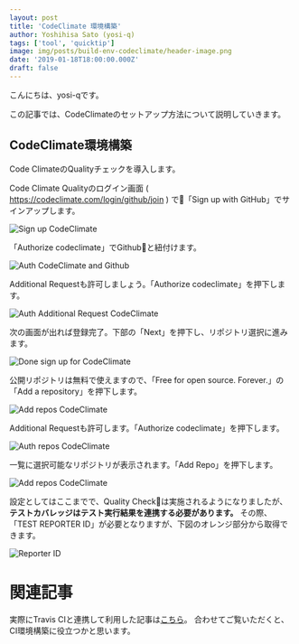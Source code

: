 ```yaml
---
layout: post
title: 'CodeClimate 環境構築'
author: Yoshihisa Sato (yosi-q)
tags: ['tool', 'quicktip']
image: img/posts/build-env-codeclimate/header-image.png
date: '2019-01-18T18:00:00.000Z'
draft: false
---
```


こんにちは、yosi-qです。

この記事では、CodeClimateのセットアップ方法について説明していきます。

## CodeClimate環境構築

Code ClimateのQualityチェックを導入します。

Code Climate Qualityのログイン画面 ( https://codeclimate.com/login/github/join ) で「Sign up with GitHub」でサインアップします。

![Sign up CodeClimate](img/posts/build-env-codeclimate/signup_codeclimate.png)

「Authorize codeclimate」でGithubと紐付けます。

![Auth CodeClimate and Github](img/posts/build-env-codeclimate/auth_codeclimate.png)

Additional Requestも許可しましょう。「Authorize codeclimate」を押下します。

![Auth Additional Request CodeClimate](img/posts/build-env-codeclimate/additionalrequest_codeclimate.png)

次の画面が出れば登録完了。下部の「Next」を押下し、リポジトリ選択に進みます。

![Done sign up for CodeClimate](img/posts/build-env-codeclimate/done_signup_codeclimate.png)

公開リポジトリは無料で使えますので、「Free for open source. Forever.」の「Add a repository」を押下します。

![Add repos CodeClimate](img/posts/build-env-codeclimate/add_repos_codeclimate.png)

Additional Requestも許可します。「Authorize codeclimate」を押下します。

![Auth repos CodeClimate](img/posts/build-env-codeclimate/repos_access_codeclimate.png)

一覧に選択可能なリポジトリが表示されます。「Add Repo」を押下します。

![Add repos CodeClimate](img/posts/build-env-codeclimate/add_check_repos_codeclimate.png)

設定としてはここまでで、Quality Checkは実施されるようになりましたが、**テストカバレッジはテスト実行結果を連携する必要があります。**
その際、「TEST REPORTER ID」が必要となりますが、下図のオレンジ部分から取得できます。

![Reporter ID](img/posts/build-env-codeclimate/reporter_id_codeclimate.png)


# 関連記事

実際にTravis CIと連携して利用した記事は[こちら](/dev-automation-and-ci-cd)。
合わせてご覧いただくと、CI環境構築に役立つかと思います。

